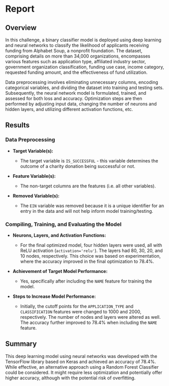 # Report

## Overview

In this challenge, a binary classifier model is deployed using deep learning and neural networks to classify the likelihood of applicants receiving funding from Alphabet Soup, a nonprofit foundation. The dataset, comprising details on more than 34,000 organizations, encompasses various features such as application type, affiliated industry sector, government organization classification, funding use case, income category, requested funding amount, and the effectiveness of fund utilization.

Data preprocessing involves eliminating unnecessary columns, encoding categorical variables, and dividing the dataset into training and testing sets. Subsequently, the neural network model is formulated, trained, and assessed for both loss and accuracy. Optimization steps are then performed by adjusting input data, changing the number of neurons and hidden layers, and utilizing different activation functions, etc.

## Results
### Data Preprocessing

- **Target Variable(s):**
  - The target variable is `IS_SUCCESSFUL` - this variable determines the outcome of a charity donation being successful or not.

- **Feature Variable(s):**
  - The non-target columns are the features (i.e. all other variables).

- **Removed Variable(s):**
  - The `EIN` variable was removed because it is a unique identifier for an entry in the data and will not help inform model training/testing.

### Compiling, Training, and Evaluating the Model

- **Neurons, Layers, and Activation Functions:**
  - For the final optimized model, four hidden layers were used, all with ReLU activation (`activation='relu'`). The layers had 80, 30, 20, and 10 nodes, respectively. This choice was based on experimentation, where the accuracy improved in the final optimization to 78.4%.

- **Achievement of Target Model Performance:**
  - Yes, specifically after including the `NAME` feature for training the model.

- **Steps to Increase Model Performance:**
  - Initially, the cutoff points for the `APPLICATION_TYPE` and `CLASSIFICATION` features were changed to 1000 and 2000, respectively. The number of nodes and layers were altered as well. The accuracy further improved to 78.4% when including the `NAME` feature.

## Summary

This deep learning model using neural networks was developed with the TensorFlow library based on Keras and achieved an accuracy of 78.4%. While effective, an alternative approach using a Random Forest Classifier could be considered. It might require less optimization and potentially offer higher accuracy, although with the potential risk of overfitting.







